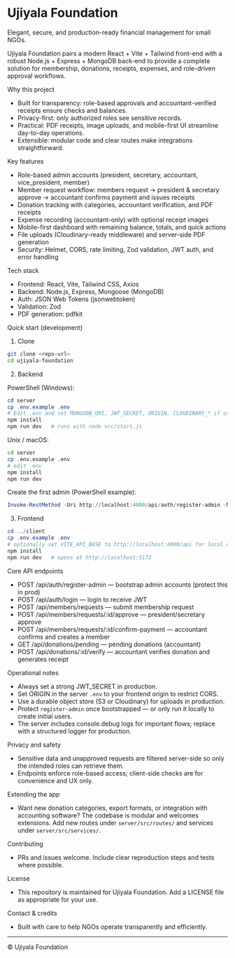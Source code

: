 
# Ujiyala Foundation

Elegant, secure, and production-ready financial management for small NGOs.

Ujiyala Foundation pairs a modern React + Vite + Tailwind front-end with a robust Node.js + Express + MongoDB back-end to provide a complete solution for membership, donations, receipts, expenses, and role-driven approval workflows.

Why this project
- Built for transparency: role-based approvals and accountant-verified receipts ensure checks and balances.
- Privacy-first: only authorized roles see sensitive records.
- Practical: PDF receipts, image uploads, and mobile-first UI streamline day-to-day operations.
- Extensible: modular code and clear routes make integrations straightforward.

Key features
- Role-based admin accounts (president, secretary, accountant, vice_president, member)
- Member request workflow: members request → president & secretary approve → accountant confirms payment and issues receipts
- Donation tracking with categories, accountant verification, and PDF receipts
- Expense recording (accountant-only) with optional receipt images
- Mobile-first dashboard with remaining balance, totals, and quick actions
- File uploads (Cloudinary-ready middleware) and server-side PDF generation
- Security: Helmet, CORS, rate limiting, Zod validation, JWT auth, and error handling

Tech stack
- Frontend: React, Vite, Tailwind CSS, Axios
- Backend: Node.js, Express, Mongoose (MongoDB)
- Auth: JSON Web Tokens (jsonwebtoken)
- Validation: Zod
- PDF generation: pdfkit

Quick start (development)

1) Clone

```bash
git clone <repo-url>
cd ujiyala-foundation
```

2) Backend

PowerShell (Windows):
```powershell
cd server
cp .env.example .env
# Edit .env and set MONGODB_URI, JWT_SECRET, ORIGIN, CLOUDINARY_* if used
npm install
npm run dev   # runs with node src/start.js
```

Unix / macOS:
```bash
cd server
cp .env.example .env
# edit .env
npm install
npm run dev
```

Create the first admin (PowerShell example):
```powershell
Invoke-RestMethod -Uri http://localhost:4000/api/auth/register-admin -Method POST -ContentType 'application/json' -Body (@{ name='Admin'; email='admin@ujiyala.org'; password='ChangeMe!123' } | ConvertTo-Json)
```

3) Frontend
```powershell
cd ../client
cp .env.example .env
# optionally set VITE_API_BASE to http://localhost:4000/api for local dev
npm install
npm run dev   # opens at http://localhost:5173
```

Core API endpoints
- POST /api/auth/register-admin — bootstrap admin accounts (protect this in prod)
- POST /api/auth/login — login to receive JWT
- POST /api/members/requests — submit membership request
- POST /api/members/requests/:id/approve — president/secretary approve
- POST /api/members/requests/:id/confirm-payment — accountant confirms and creates a member
- GET /api/donations/pending — pending donations (accountant)
- POST /api/donations/:id/verify — accountant verifies donation and generates receipt

Operational notes
- Always set a strong JWT_SECRET in production.
- Set ORIGIN in the server `.env` to your frontend origin to restrict CORS.
- Use a durable object store (S3 or Cloudinary) for uploads in production.
- Protect `register-admin` once bootstrapped — or only run it locally to create initial users.
- The server includes console.debug logs for important flows; replace with a structured logger for production.

Privacy and safety
- Sensitive data and unapproved requests are filtered server-side so only the intended roles can retrieve them.
- Endpoints enforce role-based access; client-side checks are for convenience and UX only.

Extending the app
- Want new donation categories, export formats, or integration with accounting software? The codebase is modular and welcomes extensions. Add new routes under `server/src/routes/` and services under `server/src/services/`.

Contributing
- PRs and issues welcome. Include clear reproduction steps and tests where possible.

License
- This repository is maintained for Ujiyala Foundation. Add a LICENSE file as appropriate for your use.

Contact & credits
- Built with care to help NGOs operate transparently and efficiently.

---

© Ujiyala Foundation
